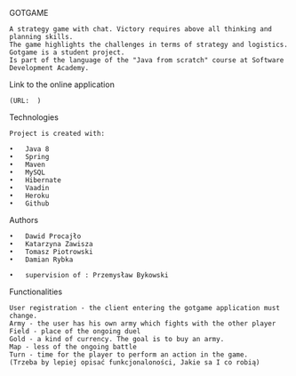 GOTGAME

    A strategy game with chat. Victory requires above all thinking and planning skills. 
    The game highlights the challenges in terms of strategy and logistics. Gotgame is a student project. 
    Is part of the language of the "Java from scratch" course at Software Development Academy.

Link to the online application

    (URL:  )

Technologies

    Project is created with:
    
    •	Java 8
    •	Spring
    •	Maven
    •	MySQL
    •	Hibernate
    •	Vaadin
    •	Heroku
    •	Github

Authors

    •	Dawid Procajło             
    •	Katarzyna Zawisza         
    •	Tomasz Piotrowski         
    •	Damian Rybka         

    •	supervision of : Przemysław Bykowski         

Functionalities

    User registration - the client entering the gotgame application must change.
    Army - the user has his own army which fights with the other player
    Field - place of the ongoing duel
    Gold - a kind of currency. The goal is to buy an army.
    Map - less of the ongoing battle
    Turn - time for the player to perform an action in the game.
    (Trzeba by lepiej opisać funkcjonaloności, Jakie sa I co robią)



